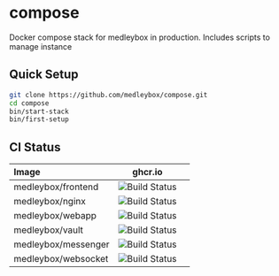 # compose
Docker compose stack for medleybox in production. Includes scripts to manage instance

## Quick Setup
```bash
git clone https://github.com/medleybox/compose.git
cd compose
bin/start-stack
bin/first-setup
```

## CI Status

| Image  | ghcr.io  |  |
| :--- |  --- | ---: |
| medleybox/frontend| ![Build Status](https://github.com/medleybox/frontend/actions/workflows/.github/workflows/docker-publish.yml/badge.svg) | |
| medleybox/nginx| ![Build Status](https://github.com/medleybox/nginx/actions/workflows/.github/workflows/docker-publish.yml/badge.svg) | |
| medleybox/webapp| ![Build Status](https://github.com/medleybox/webapp/actions/workflows/.github/workflows/docker-publish.yml/badge.svg) | |
| medleybox/vault| ![Build Status](https://github.com/medleybox/vault/actions/workflows/.github/workflows/docker-publish.yml/badge.svg) | |
| medleybox/messenger| ![Build Status](https://github.com/medleybox/vault/actions/workflows/.github/workflows/docker-publish.yml/badge.svg) | |
| medleybox/websocket| ![Build Status](https://github.com/medleybox/vault/actions/workflows/.github/workflows/docker-publish.yml/badge.svg) | |